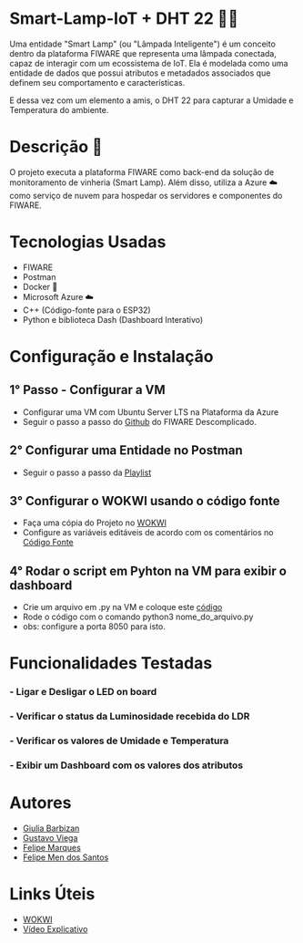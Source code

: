 # Smart-Lamp-IoT + DHT 22 🧠💡
Uma entidade "Smart Lamp"  (ou "Lâmpada Inteligente") é um conceito dentro da plataforma FIWARE que representa uma lâmpada conectada, capaz de interagir com um ecossistema de IoT. Ela é modelada como uma entidade de dados que possui atributos e metadados associados que definem seu comportamento e características.

E dessa vez com um elemento a amis, o DHT 22 para capturar a Umidade e Temperatura do ambiente.

# Descrição 📝
O projeto executa a plataforma FIWARE como back-end da solução de monitoramento de vinheria (Smart Lamp). Além disso, utiliza a Azure ☁️ como serviço de nuvem para hospedar os servidores e componentes do FIWARE.

# Tecnologias Usadas 
- FIWARE
- Postman
- Docker 🐳
- Microsoft Azure ☁️
- C++ (Código-fonte para o ESP32)
- Python e biblioteca Dash (Dashboard Interativo)
# Configuração e Instalação
## 1° Passo - Configurar a VM
- Configurar uma VM com Ubuntu Server LTS na Plataforma da Azure
- Seguir o passo a passo do [Github](https://github.com/fabiocabrini/fiware) do FIWARE Descomplicado.
## 2° Configurar uma Entidade no Postman
- Seguir o passo a passo da [Playlist](https://www.youtube.com/watch?v=8oHkAlXdWo8)
## 3° Configurar o WOKWI usando o código fonte
- Faça uma cópia do Projeto no [WOKWI](https://wokwi.com/projects/410480914974507009)
- Configure as variáveis editáveis de acordo com os comentários no [Código Fonte](codigo-fonte.ino)
## 4° Rodar o script em Pyhton na VM para exibir o dashboard
- Crie um arquivo em .py na VM e coloque este [código](dashboard.py)
- Rode o código com o comando python3 nome_do_arquivo.py
- obs: configure a porta 8050 para isto.
  

# Funcionalidades Testadas
### - Ligar e Desligar o LED on board
### - Verificar o status da Luminosidade recebida do LDR
### - Verificar os valores de Umidade e Temperatura
### - Exibir um Dashboard com os valores dos atributos

# Autores
- [Giulia Barbizan](https://github.com/Giulia-Rocha)
- [Gustavo Viega](https://github.com/Vieg4)
- [Felipe Marques](https://github.com/FelipeMarquesdeOliveira)
- [Felipe Men dos Santos]()
# Links Úteis
- [WOKWI](https://wokwi.com/projects/410480914974507009)
- [Vídeo Explicativo](https://drive.google.com/file/d/1Hiz93oEQ46Uy5WnyN6f2qI5uMu61ak1P/view?usp=sharing)
